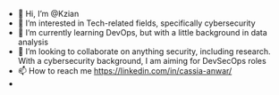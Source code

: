 - 👋 Hi, I’m @Kzian
- 👀 I’m interested in Tech-related fields, specifically cybersecurity
- 🌱 I’m currently learning DevOps, but with a little background in data analysis
- 💞️ I’m looking to collaborate on anything security, including research. With a cybersecurity background, I am aiming for DevSecOps roles
- 📫 How to reach me https://linkedin.com/in/cassia-anwar/
- 
<!---
Kzian/Kzian is a ✨ special ✨ repository because its `README.md` (this file) appears on your GitHub profile.
You can click the Preview link to take a look at your changes.
--->
